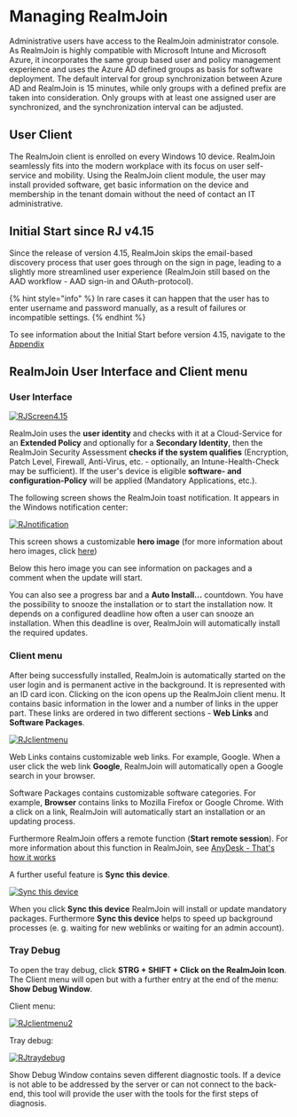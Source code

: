 # Managing RealmJoin

Administrative users have access to the RealmJoin administrator console. As RealmJoin is highly compatible with Microsoft Intune and Microsoft Azure, it incorporates the same group based user and policy management experience and uses the Azure AD defined groups as basis for software deployment. The default interval for group synchronization between Azure AD and RealmJoin is 15 minutes, while only groups with a defined prefix are taken into consideration. Only groups with at least one assigned user are synchronized, and the synchronization interval can be adjusted.

## User Client

The RealmJoin client is enrolled on every Windows 10 device. RealmJoin seamlessly fits into the modern workplace with its focus on user self-service and mobility. Using the RealmJoin client module, the user may install provided software, get basic information on the device and membership in the tenant domain without the need of contact an IT administrative.

## Initial Start since RJ v4.15

Since the release of version 4.15, RealmJoin skips the email-based discovery process that user goes through on the sign in page, leading to a slightly more streamlined user experience \(RealmJoin still based on the AAD workflow - AAD sign-in and OAuth-protocol\).

{% hint style="info" %}
In rare cases it can happen that the user has to enter username and password manually, as a result of failures or incompatible settings.
{% endhint %}

To see information about the Initial Start before version 4.15, navigate to the [Appendix](appendix.md#Initial-Start-before-RJ-v4.15)

## RealmJoin User Interface and Client menu

### User Interface

[![RJScreen4.15](.gitbook/assets/rj-ui1%20%281%29.png)](https://github.com/realmjoin/realmjoin-gitbooks/tree/3c2250fcc0d712e1b40ac535a1766b57ce01910c/docs/media/rj-ui1.png)

RealmJoin uses the **user identity** and checks with it at a Cloud-Service for an **Extended Policy** and optionally for a **Secondary Identity**, then the RealmJoin Security Assessment **checks if the system qualifies** \(Encryption, Patch Level, Firewall, Anti-Virus, etc. - optionally, an Intune-Health-Check may be sufficient\). If the user's device is eligible **software- and configuration-Policy** will be applied \(Mandatory Applications, etc.\).

The following screen shows the RealmJoin toast notification. It appears in the Windows notification center:

[![RJnotification](.gitbook/assets/rj-ui2.png)](https://github.com/realmjoin/realmjoin-gitbooks/tree/3c2250fcc0d712e1b40ac535a1766b57ce01910c/docs/media/rj-ui2.png)

This screen shows a customizable **hero image** \(for more information about hero images, click [here](https://docs.microsoft.com/en-us/windows/uwp/design/shell/tiles-and-notifications/adaptive-interactive-toasts#hero-image)\)

Below this hero image you can see information on packages and a comment when the update will start.

You can also see a progress bar and a **Auto Install...** countdown. You have the possibility to snooze the installation or to start the installation now. It depends on a configured deadline how often a user can snooze an installation. When this deadline is over, RealmJoin will automatically install the required updates.

### Client menu

After being successfully installed, RealmJoin is automatically started on the user login and is permanent active in the background. It is represented with an ID card icon. Clicking on the icon opens up the RealmJoin client menu. It contains basic information in the lower and a number of links in the upper part. These links are ordered in two different sections - **Web Links** and **Software Packages**.

[![RJclientmenu](.gitbook/assets/rj-ui3.png)](https://github.com/realmjoin/realmjoin-gitbooks/tree/3c2250fcc0d712e1b40ac535a1766b57ce01910c/docs/media/rj-ui3.png)

Web Links contains customizable web links. For example, Google. When a user click the web link **Google**, RealmJoin will automatically open a Google search in your browser.

Software Packages contains customizable software categories. For example, **Browser** contains links to Mozilla Firefox or Google Chrome. With a click on a link, RealmJoin will automatically start an installation or an updating process.

Furthermore RealmJoin offers a remote function \(**Start remote session**\). For more information about this function in RealmJoin, see [AnyDesk - That's how it works](anydesk.md)

A further useful feature is **Sync this device**.

[![Sync this device](.gitbook/assets/rj-ui3.2.png)](https://github.com/realmjoin/realmjoin-gitbooks/tree/3c2250fcc0d712e1b40ac535a1766b57ce01910c/docs/media/rj-ui3.2.png)

When you click **Sync this device** RealmJoin will install or update mandatory packages. Furthermore **Sync this device** helps to speed up background processes \(e. g. waiting for new weblinks or waiting for an admin account\).

### Tray Debug

To open the tray debug, click **STRG + SHIFT + Click on the RealmJoin Icon**. The Client menu will open but with a further entry at the end of the menu: **Show Debug Window**.

Client menu:

[![RJclientmenu2](.gitbook/assets/rj-ui4.png)](https://github.com/realmjoin/realmjoin-gitbooks/tree/3c2250fcc0d712e1b40ac535a1766b57ce01910c/docs/media/rj-ui4.png)

Tray debug:

[![RJtraydebug](.gitbook/assets/rj-ui5.png)](https://github.com/realmjoin/realmjoin-gitbooks/tree/3c2250fcc0d712e1b40ac535a1766b57ce01910c/docs/media/rj-ui5.png)

Show Debug Window contains seven different diagnostic tools. If a device is not able to be addressed by the server or can not connect to the back-end, this tool will provide the user with the tools for the first steps of diagnosis.

